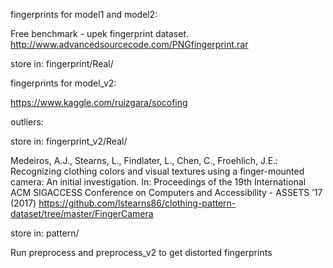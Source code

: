 fingerprints for model1 and model2:

Free benchmark - upek fingerprint dataset. http://www.advancedsourcecode.com/PNGfingerprint.rar

store in: fingerprint/Real/

fingerprints for model_v2:

https://www.kaggle.com/ruizgara/socofing

outliers:

store in: fingerprint_v2/Real/

Medeiros, A.J., Stearns, L., Findlater, L., Chen, C., Froehlich, J.E.: Recognizing clothing colors and visual textures using a finger-mounted camera: An initial investigation. In: Proceedings of the 19th International ACM SIGACCESS Conference on Computers and Accessibility - ASSETS ’17 (2017)
https://github.com/lstearns86/clothing-pattern-dataset/tree/master/FingerCamera

store in: pattern/



Run preprocess and preprocess_v2 to get distorted fingerprints
